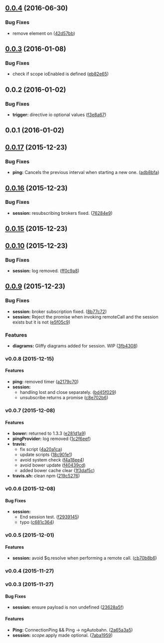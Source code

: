 <a name="0.0.4"></a>
## [0.0.4](https://github.com/ef-ctx/ng.cx.popover/compare/v0.0.3...v0.0.4) (2016-06-30)


### Bug Fixes

* remove element on ([42d57bb](https://github.com/ef-ctx/ng.cx.popover/commit/42d57bb))



<a name="0.0.3"></a>
## [0.0.3](https://github.com/ef-ctx/ng.cx.popover/compare/v0.0.2...v0.0.3) (2016-01-08)


### Bug Fixes

* check if scope ioEnabled is defined ([eb82e65](https://github.com/ef-ctx/ng.cx.popover/commit/eb82e65))



<a name="0.0.2"></a>
## 0.0.2 (2016-01-02)


### Bug Fixes

* **trigger:** directive io optional values ([f3e8a67](https://github.com/ef-ctx/ng.cx.popover/commit/f3e8a67))



<a name="0.0.1"></a>
## 0.0.1 (2016-01-02)




<a name="0.0.17"></a>
## [0.0.17](https://github.com/ef-ctx/ngAutobahn/compare/v0.0.16...v0.0.17) (2015-12-23)


### Bug Fixes

* **ping:** Cancels the previous interval when starting a new one. ([adb8bfa](https://github.com/ef-ctx/ngAutobahn/commit/adb8bfa))



<a name="0.0.16"></a>
## [0.0.16](https://github.com/ef-ctx/ngAutobahn/compare/v0.0.15...v0.0.16) (2015-12-23)


### Bug Fixes

* **session:** resubscribing brokers fixed. ([76284e9](https://github.com/ef-ctx/ngAutobahn/commit/76284e9))



<a name="0.0.15"></a>
## [0.0.15](https://github.com/ef-ctx/ngAutobahn/compare/v0.0.14...v0.0.15) (2015-12-23)




<a name="0.0.10"></a>
## [0.0.10](https://github.com/ef-ctx/ngAutobahn/compare/v0.0.9...v0.0.10) (2015-12-23)


### Bug Fixes

* **session:** log removed. ([ff0c9a8](https://github.com/ef-ctx/ngAutobahn/commit/ff0c9a8))



<a name="0.0.9"></a>
## [0.0.9](https://github.com/ef-ctx/ngAutobahn/compare/v0.0.8...v0.0.9) (2015-12-23)


### Bug Fixes

* **session:** broker subscription fixed. ([8b77c72](https://github.com/ef-ctx/ngAutobahn/commit/8b77c72))
* **session:** Reject the promise when invoking remoteCall and the session exists but it is not ([e5f05c9](https://github.com/ef-ctx/ngAutobahn/commit/e5f05c9))

### Features

* **diagrams:** Gliffy diagrams added for session. WIP ([3fb4308](https://github.com/ef-ctx/ngAutobahn/commit/3fb4308))



<a name="v0.0.8"></a>
### v0.0.8 (2015-12-15)


#### Features

* **ping:** removed timer ([a2179c70](git@github.com:ef-ctx/ngAutobahn/commit/a2179c70b5b874480e26d649d44f709800c96970))
* **session:**
  * handling lost and close separately. ([bd45f029](git@github.com:ef-ctx/ngAutobahn/commit/bd45f0295ad7d69ad1fcd94f57aa2eee57e549c6))
  * unsubscribe returns a promise ([c8e702b6](git@github.com:ef-ctx/ngAutobahn/commit/c8e702b6ba2cbf1acadbf1f2ad54bc6320f8e94e))

<a name="v0.0.7"></a>
### v0.0.7 (2015-12-08)


#### Features

* **bower:** returned to 1.3.3 ([e281d1a9](git@github.com:ef-ctx/ngAutobahn/commit/e281d1a9b9981f32e8dc3d850859102c61a7c072))
* **pingProvider:** log removed ([1c2f6eef](git@github.com:ef-ctx/ngAutobahn/commit/1c2f6eefb82ec56a48d35810e891bacb6d3fb1df))
* **travis:**
  * fix script ([4a20a1ca](git@github.com:ef-ctx/ngAutobahn/commit/4a20a1cadedf36d4fc25951d9f041b90467e4620))
  * update scripts ([18c901e1](git@github.com:ef-ctx/ngAutobahn/commit/18c901e1132a7f7b6f7072d0f6eef472acf284ae))
  * avoid system check ([f4a18ee4](git@github.com:ef-ctx/ngAutobahn/commit/f4a18ee4bda11073235c35829cc0edfe0927fc75))
  * avoid bower update ([f40439cd](git@github.com:ef-ctx/ngAutobahn/commit/f40439cdb650949c82c9f75b09732d8b4545a66e))
  * added bower cache clear ([1f3daf5c](git@github.com:ef-ctx/ngAutobahn/commit/1f3daf5cc1e08f4f520931b020cd73b82488d3fb))
* **travis.sh:** clean npm ([219c5276](git@github.com:ef-ctx/ngAutobahn/commit/219c527659eef246f853c7cad660bf6cf2d894f5))

<a name="v0.0.6"></a>
### v0.0.6 (2015-12-08)


#### Bug Fixes

* **session:**
  * End session test. ([f2939145](git@github.com:ef-ctx/ngAutobahn/commit/f29391456537ba5638c965f7838ec2633334aa10))
  * typo ([c681c364](git@github.com:ef-ctx/ngAutobahn/commit/c681c3647a3f7a3deae1b04f9d3e59fa08381266))

<a name="v0.0.5"></a>
### v0.0.5 (2015-12-01)


#### Features

* **session:** avoid $q.resolve when performing a remote call. ([cb70b8b6](git@github.com:ef-ctx/ngAutobahn/commit/cb70b8b656021bad8862fc8ceeb8b10296647b98))

<a name="v0.0.4"></a>
### v0.0.4 (2015-11-27)

<a name="v0.0.3"></a>
### v0.0.3 (2015-11-27)


#### Bug Fixes

* **session:** ensure payload is non undefined ([23628a5f](git@github.com:ef-ctx/ngAutobahn/commit/23628a5f31e938bab7826f45ad4175674c5ca436))


#### Features

* **Ping:** ConnectionPing && Ping -> ngAutobahn. ([2a65a3a5](git@github.com:ef-ctx/ngAutobahn/commit/2a65a3a5da729b3ae3fa2a5967135b6ca816671f))
* **session:** $scope.$apply made optional. ([7aba1959](git@github.com:ef-ctx/ngAutobahn/commit/7aba195962e1ae3d772969817393b021abc46634))

